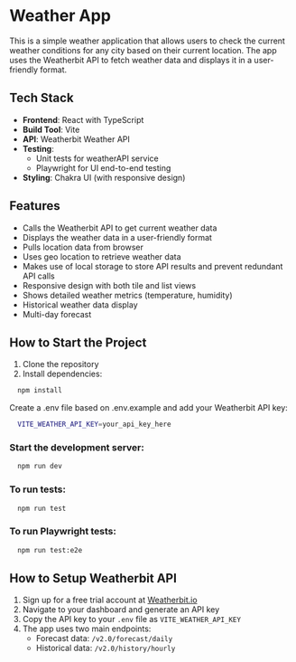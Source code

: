 # Weather App

This is a simple weather application that allows users to check the current weather conditions for any city based on their current location. The app uses the Weatherbit API to fetch weather data and displays it in a user-friendly format.

## Tech Stack

- **Frontend**: React with TypeScript
- **Build Tool**: Vite
- **API**: Weatherbit Weather API
- **Testing**:
    - Unit tests for weatherAPI service
    - Playwright for UI end-to-end testing
- **Styling**: Chakra UI (with responsive design)

## Features

- Calls the Weatherbit API to get current weather data
- Displays the weather data in a user-friendly format
- Pulls location data from browser
- Uses geo location to retrieve weather data
- Makes use of local storage to store API results and prevent redundant API calls
- Responsive design with both tile and list views
- Shows detailed weather metrics (temperature, humidity)
- Historical weather data display
- Multi-day forecast

## How to Start the Project

1. Clone the repository
2. Install dependencies:
```bash
  npm install
```
Create a .env file based on .env.example and add your Weatherbit API key:
```bash
  VITE_WEATHER_API_KEY=your_api_key_here
```

### Start the development server:
```bash
  npm run dev
```

### To run tests:
```bash
  npm run test
```

### To run Playwright tests:
```bash
  npm run test:e2e
```
## How to Setup Weatherbit API

1. Sign up for a free trial account at [Weatherbit.io](https://www.weatherbit.io/)
2. Navigate to your dashboard and generate an API key
3. Copy the API key to your `.env` file as `VITE_WEATHER_API_KEY`
4. The app uses two main endpoints:
    - Forecast data: `/v2.0/forecast/daily`
    - Historical data: `/v2.0/history/hourly`



